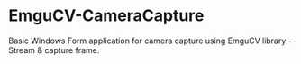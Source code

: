# EmguCV-CameraCapture
Basic Windows Form application for camera capture using EmguCV library - Stream &amp; capture frame.
